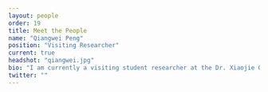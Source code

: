 ```yaml
---
layout: people
order: 19
title: Meet the People
name: "Qiangwei Peng"
position: "Visiting Researcher"
current: true
headshot: "qiangwei.jpg"
bio: "I am currently a visiting student researcher at the Dr. Xiaojie Qiu's laboratory at Stanford University, while also pursuing my Ph.D. in Computational Mathematics at Peking University. My research focuses on developing mathematical and biophysical models for complex biological systems, particularly by integrating cutting-edge deep learning algorithms with single-cell and spatial transcriptome data. Outside of the lab, I enjoy photography and swimming."
twitter: ""
---
```

